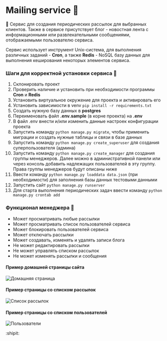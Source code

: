 # Mailing service :e-mail:

:incoming_envelope: Сервис для создания периодических рассылок для выбранных клиентов.
Также в сервисе присутствует блог - новостная лента с информационными или развлекательными сообщениями,
отображаемыми пользователю сервиса. 

Сервис использует инструмент Unix-система, для выполнения различных заданий - **Cron**, 
а также **Redis** -  NoSQL базу данных для выполнения кеширования некоторых элементов сервиса.


### Шаги для корректной установки сервиса :feet:
1. Склонировать проект
2. Проверить наличие и установить при необходимости программы **Cron** и **Redis**
3. Установить виртуальное окружение для проекта и активировать его
4. Установить зависимости в venv ```pip install -r requirements.txt```
5. Создать нужную базу данных в **postgres**
6. Переименовать файл **.env.sample** (в корне проекта) на **.env**
7. В файл .env внести и/или изменить данные настроек конфигурации проекта
8. Запустить команду ```python manage.py migrate```, чтобы применить миграции и создать нужные таблицы и связи в базе данных
9. Запустить команду ```python manage.py create_superuser``` для создания суперпользователя (админа)
10. Запустить команду ```python manage.py create_manager``` для создания группы менеджеров. Далее можно в административной панели
    или через консоль добавить надлежащих пользователей в эту группу. Права группы менеджеров будут описаны ниже
11. Ввести команду ```python manage.py loaddata data.json``` (при необходимости) для заполнения базы данных тестовыми данными
12. Запустить сайт ```python manage.py runserver```
13. Для старта выполнения периодических задач ввести команду ```python manage.py crontab add```

### Функционал менеджера :necktie:
+ Может просматривать любые рассылки
+ Может просматривать список пользователей сервиса
+ Может блокировать пользователей сервиса
+ Может отключать рассылки
+ Может создавать, изменять и удалять записи блога
+ Не может редактировать рассылки
+ Не может управлять списком рассылок
+ Не может изменять рассылки и сообщения

#### Пример домашней страницы сайта
![Домашняя страница](http://joxi.net/82Qo4XzI4znLQr.jpg)

#### Пример страницы со списком рассылок
![Список рассылок](http://joxi.net/Q2KJqZMUgoKV4m.jpg)

#### Пример страницы со списком пользователей
![Пользователи](https://i.imgur.com/lar2IJZ.png.jpg)


:shipit:
